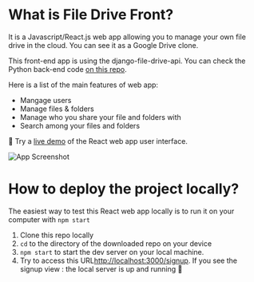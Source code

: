 # What is File Drive Front?
It is a Javascript/React.js web app allowing you to manage your own file drive in the cloud. You can see it as a Google Drive clone.

This front-end app is using the django-file-drive-api. You can check the Python back-end code [on this repo](https://github.com/Virgin75/django-file-drive).

Here is a list of the main features of web app:
- Mangage users
- Manage files & folders
- Manage who you share your file and folders with
- Search among your files and folders

🚀 Try a [live demo](#) of the React web app user interface.

![App Screenshot](https://www.zupimages.net/up/22/16/zxq7.png)  

# How to deploy the project locally?
The easiest way to test this React web app locally is to run it on your computer with `npm start`

1. Clone this repo locally
2. `cd` to the directory of the downloaded repo on your device
3. `npm start` to start the dev server on your local machine.
4. Try to access this URL[http://localhost:3000/signup](http://localhost:3000/signup). If you see the signup view : the local server is up and running 🎉
